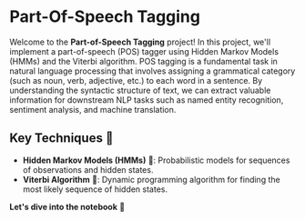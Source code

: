 # Part-Of-Speech Tagging

Welcome to the **Part-of-Speech Tagging** project! In this project, we'll implement a part-of-speech (POS) tagger using Hidden Markov Models (HMMs) and the Viterbi algorithm. POS tagging is a fundamental task in natural language processing that involves assigning a grammatical category (such as noun, verb, adjective, etc.) to each word in a sentence. By understanding the syntactic structure of text, we can extract valuable information for downstream NLP tasks such as named entity recognition, sentiment analysis, and machine translation.

## Key Techniques 🔧

- **Hidden Markov Models (HMMs)** 🤫: Probabilistic models for sequences of observations and hidden states.
- **Viterbi Algorithm** 🧮: Dynamic programming algorithm for finding the most likely sequence of hidden states.

**Let's dive into the notebook** 📔
